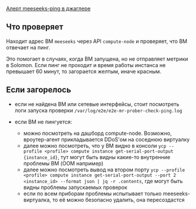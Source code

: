 [Алерт meeseeks-ping в джаглере](https://juggler.yandex-team.ru/aggregate_checks/?query=service%3Dmeeseeks-ping)

## Что проверяет

Находит адрес ВМ `meeseeks` через API `compute-node` и проверяет, что ВМ отвечает на пинг.

Это помогает в случаях, когда ВМ запущена, но не отправляет метрики в Solomon.
Если пинг не проходит и время работы инстанса не превышает 60 минут, то загорается желтым, иначе красным.

## Если загорелось

- если не найдена ВМ или сетевые интерфейсы, стоит посмотреть логи запуска проверки `/var/log/e2e/e2e-mr-prober-check-ping.log`


- если ВМ не пингуется:
  - можно посмотреть на дашборд compute-node. Возможно, вроутер-агент прикладывается DDoS'ом на соседнюю виртуалку
  - далее можно посмотреть, что у ВМ видно в консоли `ycp --profile <profile> compute instance get-serial-port-output {instance_id}`, тут могут быть видны какие-то внутренние проблемы ВМ (OOM например)
  - далее можно посмотреть вывод на втором порту `ycp --profile <profile> compute instance get-serial-port-output --port 2 <instance_id> --format json | jq -r .contents`, где могут быть видны проблемы запускаемых проверок
  - если по всем приборам проблемы испытывает только meeseeks-виртуалка, то её можно безопасно удалить, она пересоздастся
